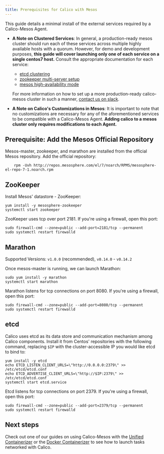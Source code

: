 ```yaml
---
title: Prerequisites for Calico with Mesos
---
```


This guide details a minimal install of the external services required by a Calico-Mesos Agent.

- **A Note on Clustered Services**: In general, a production-ready
mesos cluster should run each of these services across multiple
highly available hosts with a quorum. However, for demo and
development purposes, **this guide will cover launching only one
of each service on a single centos7 host.** Consult the appropriate
documentation for each service:

    - [etcd clustering](https://coreos.com/os/docs/latest/cluster-architectures.html)
    - [zookeeper multi-server setup](https://zookeeper.apache.org/doc/r3.3.2/zookeeperAdmin.html#sc_zkMulitServerSetup)
    - [mesos high-availability mode](http://mesos.apache.org/documentation/latest/high-availability/)

    For more information on how to set up a more production-ready
    calico-mesos cluster in such a manner, [contact us on slack][slack].

- **A Note on Calico's Customizations in Mesos**: It is important
to note that no customizations are necessary for any of the
aforementioned services to be compatible with a Calico-Mesos Agent.
**Adding calico to a mesos cluster only requires modifications to each Agent.**


## Prerequisite: Add the Mesos Official Repository
Mesos-master, zookeeper, and marathon are installed from the official Mesos repository. Add the official repository:

```shell
    rpm -Uvh http://repos.mesosphere.com/el/7/noarch/RPMS/mesosphere-el-repo-7-1.noarch.rpm
```

## ZooKeeper
Install Mesos' datastore - ZooKeeper:

```shell
yum install -y mesosphere-zookeeper
systemctl start zookeeper
```

ZooKeeper uses tcp over port 2181. If you're using a firewall, open this port:

```shell
sudo firewall-cmd --zone=public --add-port=2181/tcp --permanent
sudo systemctl restart firewalld
```

## Marathon
Supported Versions: `v1.0.0` (recommended), `v0.14.0` - `v0.14.2`

Once mesos-master is running, we can launch Marathon:

```shell
sudo yum install -y marathon
systemctl start marathon
```

Marathon listens for tcp connections on port 8080. If you're using a firewall,
open this port:

```shell
sudo firewall-cmd --zone=public --add-port=8080/tcp --permanent
sudo systemctl restart firewalld
```

## etcd
Calico uses etcd as its data store and communication mechanism among Calico components. Install it from Centos' repositories with the following command, replacing `$IP` with the cluster-accessible IP you would like etcd to bind to:

```shell
yum install -y etcd
echo ETCD_LISTEN_CLIENT_URLS=\"http://0.0.0.0:2379\" >> /etc/etcd/etcd.conf
echo ETCD_ADVERTISE_CLIENT_URLS=\"http://$IP:2379\" >> /etc/etcd/etcd.conf
systemctl start etcd.service
```

Etcd listens for tcp connections on port 2379. If you're using a firewall,
open this port:

```
sudo firewall-cmd --zone=public --add-port=2379/tcp --permanent
sudo systemctl restart firewalld
```

## Next steps
Check out one of our guides on using Calico-Mesos with the
[Unified Containerizer]({{site.baseurl}}/{{page.version}}/getting-started/mesos/installation/unified) or
the [Docker Containerizer]({{site.baseurl}}/{{page.version}}/getting-started/mesos/installation/docker)
to see how to launch tasks networked with Calico.

[slack]: https://slack.projectcalico.org
